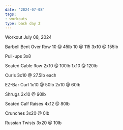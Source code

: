 ```yaml
---
date: '2024-07-08'
tags:
- workouts
type: back day 2
---
```


Workout July 08, 2024

Barbell Bent Over Row
10 @ 45lb
10 @ 115
3x10 @ 155lb

Pull-ups
3x8

Seated Cable Row
2x10 @ 100lb
1x10 @ 120lb

Curls
3x10 @ 27.5lb each

EZ-Bar Curl
1x10 @ 50lb
2x10 @ 60lb

Shrugs
3x10 @ 90lb

Seated Calf Raises
4x12 @ 80lb

Crunches
3x20 @ 0lb

Russian Twists
3x20 @ 10lb